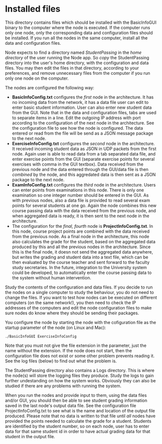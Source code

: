 # Installed files

This directory contains files which should be installed with the BasicInfoGUI binary to the computer where the node is executed. If the computer runs only one node, only the corresponding data and configuration files should be installed. If you run all the nodes in the same computer, install all the data and configuration files.

Node expects to find a directory named *StudentPassing* in the *home directory* of the user running the Node app. So *copy* the StudentPassing directory into the user's home directory, with the configuration and data files. You may then edit the files in that directory, according to your preferences, and remove unnecessary files from the computer if you run only one node on the computer.

The nodes are configured the following way:

* **BasicInfoConfig.txt** configures the *first* node in the architecture. It has no incoming data from the network, it has a data file user can edit to enter basic student information. User can also enter new student data from the GUI. Note that in the data and configuration files, tabs are used to separate items in a line. Edit the outgoing IP address with port according to the configuration of the next node in the architecture. See the configuration file to see how the node is configured. The data entered or read from the file will be send as a JSON message package to the next node.
* **ExerciseInfoConfig.txt** configures the *second* node in the architecture. It received incoming student data as JSON in UDP packets from the first node. Again user is able to read data from a tab separated data file, and enter exercise points from the GUI (separate exercise points for several exercises with comma in the GUI textbox). Data received from the previous node and the data entered through the GUI/data file is then *combined* by the node, and this aggredated data is then sent as a JSON package to the next node.
* **ExamInfoConfig.txt** configures the *third* node in the architecture. Users can enter points from examinations in this node. There is only one examination so one integer number should be entered in the GUI. As with previous nodes, also a data file is provided to read several exam points for several students at one go. Again the node combines this new course passing data with the data received from the previous node, and when aggregated data is ready, it is then sent to the next node in the architecture.
* The configuration for the *final, fourth* node is **ProjectInfoConfig.txt**. In this node, course project points are combined with the data received from the previous node. As a final node in the architecture, this node also calculates the grade for the student, based on the aggregated data produced by this and all the previous nodes in the architecture. Since this is the final node, it doesn not send the aggregated data anywhere, but writes the grading and student data into a text file, which can be then evaluated by the course teacher and sent forward to the faculty study secretaries. In the future, integration to the University system could be developed, to automatically enter the course passing data to the system without human intervention.

Study the contents of the configuration and data files. If you decide to run the nodes on a single computer to study the behaviour, you do not need to change the files. If you want to test how nodes can be executed on different computers (on the same network!), you then need to check the IP addresses of the computers and edit the node configuration files to make sure nodes do know where they should be sending their packages.

You configure the node by starting the node with the cofiguration file as the startup parameter of the node (on Linux and Mac):

    ./BasicInfoGUI ExerciseInfoConfig

Note that you must not give the file extension in the parameter, just the name without the extension. If the node does not start, then the configuration file does not exist or some other problem prevents reading it. See the log files (below) to find out what the problem is.

The StudentPassing directory also contains a Logs directory. This is where the node(s) will store the logging files they produce. Study the logs to gain further undestanding on how the system works. Obviously they can also be studied if there are any problems with running the system.

When you run the nodes and provide input to them, using the data files and/or GUI, you should then be able to see student grading information saved in the last node's output data file. See the configuration file ProjectInfoConfig.txt to see what is the name and location of the output file produced. Please note that no data is written to that file until *all* nodes have provided the points needed to calculate the grade for a student. Students are identified by the student number, so on each node, user has to enter data for that same student id in order to have actual grading data for that student in the output file.

